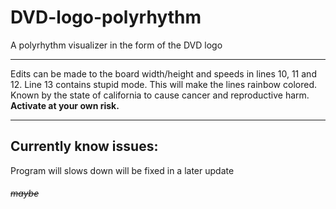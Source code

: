<h1>DVD-logo-polyrhythm</h1>
A polyrhythm visualizer in the form of the DVD logo
<hr>
Edits can be made to the board width/height and speeds in lines 10, 11 and 12.
Line 13 contains stupid mode. This will make the lines rainbow colored. Known by the state of california to cause cancer and reproductive harm. <strong>Activate at your own risk.</strong>
<hr>
<h2>Currently know issues:</h2>
  Program will slows down
will be fixed in a later update <strike><h6>maybe</h6></strike>
